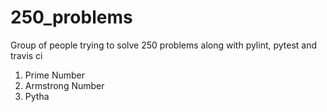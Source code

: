 # 250_problems

Group of people trying to solve 250 problems along with pylint, pytest and travis ci

1. Prime Number
2. Armstrong Number
3. Pytha